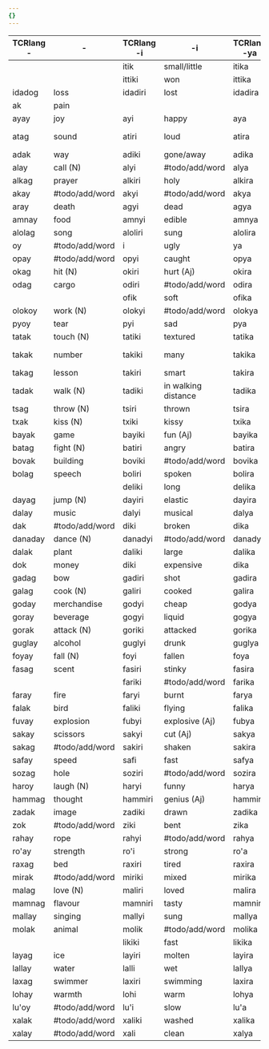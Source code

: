 ```yaml
---
{}
---
```



| TCRlang - | -              | TCRlang -i | -i                  | TCRlang -ya | -ya            | TCRlang -yu | -yu                   |
| --------- | -------------- | ---------- | ------------------- | ----------- | -------------- | ----------- | --------------------- |
|           |                | itik       | small/little        | itika       | shrink         | itikau      | #todo/add/word        |
|           |                | ittiki     | won                 | ittika      | win            | ittikau     | winner                |
| idadog    | loss           | idadiri    | lost                | idadira     | lose           | idadirau    | loser                 |
| ak        | pain           |            |                     |             |                |             |                       |
| ayay      | joy            | ayi        | happy               | aya         | be happy       | ayau        | #todo/add/word        |
| atag      | sound          | atiri      | loud                | atira       | hear ( sound)  | atirau      | speaker (person)      |
| adak      | way            | adiki      | gone/away           | adika       | go             | adikau      | messenger             |
| alay      | call (N)       | alyi       | #todo/add/word      | alya        | call           | alyau       | caller                |
| alkag     | prayer         | alkiri     | holy                | alkira      | pray           | alkirau     | monk                  |
| akay      | #todo/add/word | akyi       | #todo/add/word      | akya        | find           | akyau       | finder                |
| aray      | death          | agyi       | dead                | agya        | die            | agyau       | deadman               |
| amnay     | food           | amnyi      | edible              | amnya       | eat            | amnyau      | eater                 |
| alolag    | song           | aloliri    | sung                | alolira     | sing           | alolirau    | singer                |
| oy        | #todo/add/word | i          | ugly                | ya          | #todo/add/word | yau         | #todo/add/word        |
| opay      | #todo/add/word | opyi       | caught              | opya        | catch          | opyau       | catcher               |
| okag      | hit (N)        | okiri      | hurt (Aj)           | okira       | beat           | okirau      | fighter               |
| odag      | cargo          | odiri      | #todo/add/word      | odira       | carry          | odirau      | carrier               |
|           |                | ofik       | soft                | ofika       | soften         | ofikau      | #todo/add/word        |
| olokoy    | work (N)       | olokyi     | #todo/add/word      | olokya      | work           | olokyau     | worker                |
| pyoy      | tear           | pyi        | sad                 | pya         | cry            | pyau        | #todo/add/word        |
| tatak     | touch (N)      | tatiki     | textured            | tatika      | touch          | tatikau     | #todo/add/word        |
| takak     | number         | takiki     | many                | takika      | count          | takikau     | computer (profession) |
| takag     | lesson         | takiri     | smart               | takira      | teach          | takirau     | teacher               |
| tadak     | walk (N)       | tadiki     | in walking distance | tadika      | walk           | tadikau     | wanderer              |
| tsag      | throw (N)      | tsiri      | thrown              | tsira       | throw          | tsirau      | thrower               |
| txak      | kiss (N)       | txiki      | kissy               | txika       | kiss           | txikau      | kisser                |
| bayak     | game           | bayiki     | fun (Aj)            | bayika      | play           | bayikau     | player                |
| batag     | fight (N)      | batiri     | angry               | batira      | fight          | batirau     | fighter               |
| bovak     | building       | boviki     | #todo/add/word      | bovika      | build          | bovikau     | builder               |
| bolag     | speech         | boliri     | spoken              | bolira      | speak/say      | bolirau     | speaker               |
|           |                | deliki     | long                | delika      | pull           | delikau     | #todo/add/word        |
| dayag     | jump (N)       | dayiri     | elastic             | dayira      | jump           | dayirau     | #todo/add/word        |
| dalay     | music          | dalyi      | musical             | dalya       | play (music)   | dalyau      | musician              |
| dak       | #todo/add/word | diki       | broken              | dika        | break          | dikau       | #todo/add/word        |
| danaday   | dance (N)      | danadyi    | #todo/add/word      | danadya     | dance          | danadyau    | dancer                |
| dalak     | plant          | daliki     | large               | dalika      | grow           | dalikau     | gardener              |
| dok       | money          | diki       | expensive           | dika        | pay            | dikau       | customer              |
| gadag     | bow            | gadiri     | shot                | gadira      | shoot (gun)    | gadirau     | #todo/add/word        |
| galag     | cook (N)       | galiri     | cooked              | galira      | cook           | galirau     | cook                  |
| goday     | merchandise    | godyi      | cheap               | godya       | buy            | godyau      | customer              |
| goray     | beverage       | gogyi      | liquid              | gogya       | drink          | gogyau      | #todo/add/word        |
| gorak     | attack (N)     | goriki     | attacked            | gorika      | attack         | gorikau     | attacker              |
| guglay    | alcohol        | guglyi     | drunk               | guglya      | drink          | guglyau     | drunkard              |
| foyay     | fall (N)       | foyi       | fallen              | foya        | fall           | foyau       | #todo/add/word        |
| fasag     | scent          | fasiri     | stinky              | fasira      | smell          | fasirau     | #todo/add/word        |
|           |                | fariki     | #todo/add/word      | farika      | push           | farikau     | #todo/add/word        |
| faray     | fire           | faryi      | burnt               | farya       | burn           | faryau      | arsonist              |
| falak     | bird           | faliki     | flying              | falika      | fly            | falikau     | #todo/add/word        |
| fuvay     | explosion      | fubyi      | explosive (Aj)      | fubya       | explode        | fubyau      | #todo/add/word        |
| sakay     | scissors       | sakyi      | cut (Aj)            | sakya       | cut            | sakyau      | #todo/add/word        |
| sakag     | #todo/add/word | sakiri     | shaken              | sakira      | shake          | sakirau     | #todo/add/word        |
| safay     | speed          | safi       | fast                | safya       | be fast        | safyau      | #todo/add/word        |
| sozag     | hole           | soziri     | #todo/add/word      | sozira      | dig            | sozirau     | miner                 |
| haroy     | laugh (N)      | haryi      | funny               | harya       | laugh          | haryau      | comedian              |
| hammag    | thought        | hammiri    | genius (Aj)         | hammira     | think          | hammirau    | philosopher           |
| zadak     | image          | zadiki     | drawn               | zadika      | draw           | zadikau     | artist                |
| zok       | #todo/add/word | ziki       | bent                | zika        | bend           | zikau       | #todo/add/word        |
| rahay     | rope           | rahyi      | #todo/add/word      | rahya       | hang           | rahyau      | #todo/add/word        |
| ro'ay     | strength       | ro'i       | strong              | ro'a        | weigh          | ro'iu       | fighter               |
| raxag     | bed            | raxiri     | tired               | raxira      | sleep          | raxirau     | #todo/add/word        |
| mirak     | #todo/add/word | miriki     | mixed               | mirika      | mix/stir       | mirikau     | cook                  |
| malag     | love (N)       | maliri     | loved               | malira      | love           | malirau     | lover                 |
| mamnag    | flavour        | mamniri    | tasty               | mamnira     | taste          | mamnirau    | #todo/add/word        |
| mallay    | singing        | mallyi     | sung                | mallya      | sing           | mallyau     | singer                |
| molak     | animal         | molik      | #todo/add/word      | molika      | #todo/add/word | molaku      | furry                 |
|           |                | likiki     | fast                | likika      | run            | likikau     | runner                |
| layag     | ice            | layiri     | molten              | layira      | melt           | layirau     | smith                 |
| lallay    | water          | lalli      | wet                 | lallya      | wet (V)        | lallyau     | #todo/add/word        |
| laxag     | swimmer        | laxiri     | swimming            | laxira      | swim           | laxirau     | swimmer               |
| lohay     | warmth         | lohi       | warm                | lohya       | heat up        | lohyau      | #todo/add/word        |
| lu'oy     | #todo/add/word | lu'i       | slow                | lu'a        | slow down      | lu'au       | #todo/add/word        |
| xalak     | #todo/add/word | xaliki     | washed              | xalika      | wash           | xalikau     | washerman             |
| xalay     | #todo/add/word | xali       | clean               | xalya       | clean (V)      | xalyau      | janitor               |

